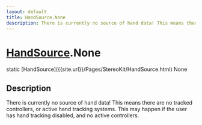 ```yaml
---
layout: default
title: HandSource.None
description: There is currently no source of hand data! This means there are no tracked controllers, or active hand tracking systems. This may happen if the user has hand tracking disabled, and no active controllers.
---
```

# [HandSource]({{site.url}}/Pages/StereoKit/HandSource.html).None

<div class='signature' markdown='1'>
static [HandSource]({{site.url}}/Pages/StereoKit/HandSource.html) None
</div>

## Description
There is currently no source of hand data! This means there are no
tracked controllers, or active hand tracking systems. This may happen if
the user has hand tracking disabled, and no active controllers.

